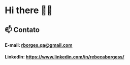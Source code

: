 # Hi there 👋🖖

## 📫 Contato
#### E-mail: rborges.qa@gmail.com
#### LinkedIn: https://www.linkedin.com/in/rebecaborgess/

<!--
**rebcaborges/rebcaborges** is a ✨ _special_ ✨ repository because its `README.md` (this file) appears on your GitHub profile.

Here are some ideas to get you started:

- 🔭 I’m currently working on ...
- 🌱 I’m currently learning ...
- 👯 I’m looking to collaborate on ...
- 🤔 I’m looking for help with ...
- 💬 Ask me about ...
- 📫 How to reach me: ...
- 😄 Pronouns: ...
- ⚡ Fun fact: ...
-->

